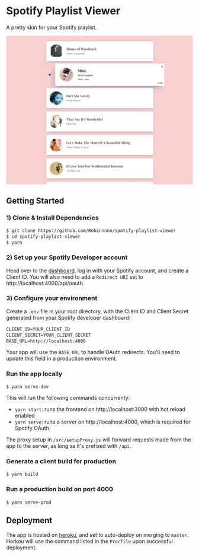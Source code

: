 # Spotify Playlist Viewer

A pretty skin for your Spotify playlist.

![Screenshot](/screenshot.png)

## Getting Started

### 1) Clone & Install Dependencies

```
$ git clone https://github.com/Robinnnnn/spotify-playlist-viewer
$ cd spotify-playlist-viewer
$ yarn
```

### 2) Set up your Spotify Developer account

Head over to the [dashboard](https://developer.spotify.com/dashboard), log in with your Spotify account, and create a Client ID. You will also need to add a `Redirect URI` set to http://localhost:4000/api/oauth. 

### 3) Configure your environment

Create a `.env` file in your root directory, with the Client ID and Client Secret generated from your Spotify developer dashboard:

```
CLIENT_ID=YOUR_CLIENT_ID
CLIENT_SECRET=YOUR_CLIENT_SECRET
BASE_URL=http://localhost:4000
```

Your app will use the `BASE_URL` to handle OAuth redirects. You'll need to update this field in a production environment.


### Run the app locally

```
$ yarn serve-dev
```

This will run the following commands concurrenty:
- `yarn start`: runs the frontend on http://localhost:3000 with hot reload enabled
- `yarn serve`: runs a server on http://localhost:4000, which is required for Spotify OAuth

The proxy setup in `/src/setupProxy.js` will forward requests made from the app to the server, as long as it's prefixed with `/api`. 

### Generate a client build for production

```
$ yarn build
```

### Run a production build on port 4000

```
$ yarn serve-prod
```

## Deployment

The app is hosted on [heroku](https://www.heroku.com/), and set to auto-deploy on merging to `master`. Herkou will use the command listed in the `Procfile` upon successful deployment.